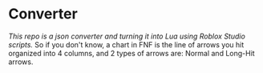 # Converter
*This repo is a json converter and turning it into Lua using Roblox Studio scripts.*
So if you don't know, a chart in FNF is the line of arrows you hit organized into 4 columns, and 2 types of arrows are: Normal and Long-Hit arrows.
